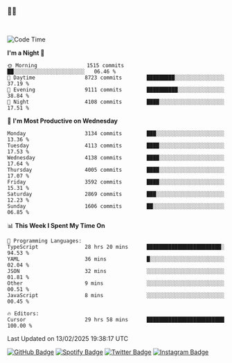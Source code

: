 ### 🤙🍺

<!-- <a href="https://github-readme-stats.vercel.app/api?username=hzak2xx&count_private=true&show_icons=true&theme=dracula">
  <img align="center" src="https://github-readme-stats.vercel.app/api?username=hzak2xx&count_private=true&show_icons=true&theme=dracula" />
</a>
</br> -->
</br>

<!--START_SECTION:waka-->
![Code Time](http://img.shields.io/badge/Code%20Time-3%2C772%20hrs%2011%20mins-blue)

**I'm a Night 🦉** 

```text
🌞 Morning                1515 commits        ██░░░░░░░░░░░░░░░░░░░░░░░   06.46 % 
🌆 Daytime                8723 commits        █████████░░░░░░░░░░░░░░░░   37.19 % 
🌃 Evening                9111 commits        ██████████░░░░░░░░░░░░░░░   38.84 % 
🌙 Night                  4108 commits        ████░░░░░░░░░░░░░░░░░░░░░   17.51 % 
```
📅 **I'm Most Productive on Wednesday** 

```text
Monday                   3134 commits        ███░░░░░░░░░░░░░░░░░░░░░░   13.36 % 
Tuesday                  4113 commits        ████░░░░░░░░░░░░░░░░░░░░░   17.53 % 
Wednesday                4138 commits        ████░░░░░░░░░░░░░░░░░░░░░   17.64 % 
Thursday                 4005 commits        ████░░░░░░░░░░░░░░░░░░░░░   17.07 % 
Friday                   3592 commits        ████░░░░░░░░░░░░░░░░░░░░░   15.31 % 
Saturday                 2869 commits        ███░░░░░░░░░░░░░░░░░░░░░░   12.23 % 
Sunday                   1606 commits        ██░░░░░░░░░░░░░░░░░░░░░░░   06.85 % 
```


📊 **This Week I Spent My Time On** 

```text
💬 Programming Languages: 
TypeScript               28 hrs 20 mins      ████████████████████████░   94.53 % 
YAML                     36 mins             █░░░░░░░░░░░░░░░░░░░░░░░░   02.04 % 
JSON                     32 mins             ░░░░░░░░░░░░░░░░░░░░░░░░░   01.81 % 
Other                    9 mins              ░░░░░░░░░░░░░░░░░░░░░░░░░   00.51 % 
JavaScript               8 mins              ░░░░░░░░░░░░░░░░░░░░░░░░░   00.45 % 

🔥 Editors: 
Cursor                   29 hrs 58 mins      █████████████████████████   100.00 % 
```


 Last Updated on 13/02/2025 19:38:17 UTC
<!--END_SECTION:waka-->

[![GitHub Badge](https://img.shields.io/badge/GitHub-100000?style=for-the-badge&logo=github&logoColor=white)](https://github.com/hzak2xx)
[![Spotify Badge](https://img.shields.io/badge/Spotify-1ED760?&style=for-the-badge&logo=spotify&logoColor=white)](https://open.spotify.com/user/uf90s6sbbh75a1mt44clkhkvf)
[![Twitter Badge](https://img.shields.io/badge/Twitter-1DA1F2?style=for-the-badge&logo=twitter&logoColor=white)](https://twitter.com/hzak2xx)
[![Instagram Badge](https://img.shields.io/badge/Instagram-E4405F?style=for-the-badge&logo=instagram&logoColor=white)](https://www.instagram.com/hzak2xx/)
